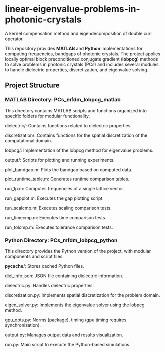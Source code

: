 # linear-eigenvalue-problems-in-photonic-crystals
A kernel compensation method and eigendecomposition of double curl operator.

This repository provides **MATLAB** and **Python** implementations for computing frequencies, bandgaps of photonic crystals. The project applies locally optimal block preconditioned conjugate gradient (**lobpcg**) methods to solve problems in photonic crystals (PCs) and includes several modules to handle dielectric properties, discretization, and eigenvalue solving.

## Project Structure
### MATLAB Directory: PCs_mfdm_lobpcg_matlab
This directory contains MATLAB scripts and functions organized into specific folders for modular functionality.

dielectric/: Contains functions related to dielectric properties.

discretization/: Contains functions for the spatial discretization of the computational domain.

lobpcg/: Implementation of the lobpcg method for eigenvalue problems.

output/: Scripts for plotting and running experiments.

plot_bandgap.m: Plots the bandgap based on computed data.

plot_runtime_table.m: Generates runtime comparison tables.

run_1p.m: Computes frequencies of a single lattice vector.

run_gapplot.m: Executes the gap plotting script.

run_scalcmp.m: Executes scaling comparison tests.

run_timecmp.m: Executes time comparison tests.

run_tolcmp.m: Executes tolerance comparison tests.

### Python Directory: PCs_mfdm_lobpcg_python
This directory provides the Python version of the project, with modular components and script files.

__pycache__/: Stores cached Python files.

diel_info.json: JSON file containing dielectric information.

dielectric.py: Handles dielectric properties.

discretization.py: Implements spatial discretization for the problem domain.

eigen_solver.py: Implements the eigenvalue solver using the lobpcg method.

gpu_opts.py: Norms (package), timing (gpu timing requires synchronization).

output.py: Manages output data and results visualization.

run.py: Main script to execute the Python-based simulations.


